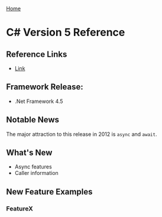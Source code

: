 [Home](../)

# C# Version 5 Reference

## Reference Links

- [Link]()

## Framework Release:

- .Net Framework 4.5

## Notable News

The major attraction to this release in 2012 is `async` and `await`.

## What's New

- Async features
- Caller information

## New Feature Examples

### FeatureX
